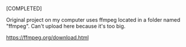 [COMPLETED]

Original project on my computer uses ffmpeg located in a folder named "ffmpeg". Can't upload here because it's too big.

https://ffmpeg.org/download.html
